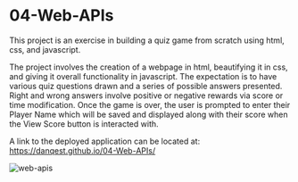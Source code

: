 # 04-Web-APIs

This project is an exercise in building a quiz game from scratch using html, css, and javascript.

The project involves the creation of a webpage in html, beautifying it in css, and giving it overall functionality in javascript. The expectation is to have various quiz questions drawn and a series of possible answers presented. Right and wrong answers involve positive or negative rewards via score or time modification. Once the game is over, the user is prompted to enter their Player Name which will be saved and displayed along with their score when the View Score button is interacted with.

A link to the deployed application can be located at: https://danqest.github.io/04-Web-APIs/

![web-apis](https://https://github.com/Danqest/04-Web-APIs/blob/main/assets/images/web-apis.png)
